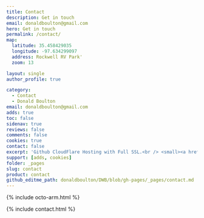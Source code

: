 ```yaml
---
title: Contact
description: Get in touch
email: donaldboulton@gmail.com
hero: Get in touch
permalink: /contact/
map:
  latitude: 35.458429035
  longitude: -97.634299097
  address: Rockwell RV Park'
  zoom: 13

layout: single
author_profile: true

category:
  - Contact
  - Donald Boulton
email: donaldboulton@gmail.com
adds: true
toc: false
sidenav: true
reviews: false
comments: false
cookies: true
contact: false
excerpt: 'Github CloudFlare Hosting with Full SSL.<br /> <small><a href="https://github.com/donaldboulton/DWB/">Jekyll Gulp Travis CI Build</a></small><br /><br /> {::nomarkdown}<iframe style="display: inline-block;" src="https://ghbtns.com/github-btn.html?user=donaldboulton&repo=DWB&type=star&count=true&size=large" frameborder="0" scrolling="0" width="160px" height="30px"></iframe> <iframe style="display: inline-block;" src="https://ghbtns.com/github-btn.html?user=donaldboulton&repo=DWB&type=fork&count=true&size=large" frameborder="0" scrolling="0" width="158px" height="30px"></iframe>{:/nomarkdown}'
support: [adds, cookies]
folder: _pages
slug: contact
product: contact
github_editme_path: donaldboulton/DWB/blob/gh-pages/_pages/contact.md
---
```


{% include octo-arm.html %}

{% include contact.html %}